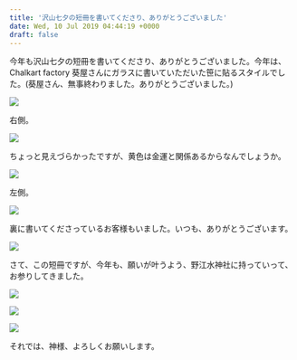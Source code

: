 ```yaml
---
title: '沢山七夕の短冊を書いてくださり、ありがとうございました'
date: Wed, 10 Jul 2019 04:44:19 +0000
draft: false
---
```


今年も沢山七夕の短冊を書いてくださり、ありがとうございました。今年は、Chalkart factory 葵屋さんにガラスに書いていただいた笹に貼るスタイルでした。(葵屋さん、無事終わりました。ありがとうございました。)

![](/images/2019/07/DSC_1067-1-1024x576.jpg)

右側。

![](/images/2019/07/DSC_1068-1-576x1024.jpg)

ちょっと見えづらかったですが、黄色は金運と関係あるからなんでしょうか。

![](/images/2019/07/DSC_1071-1-576x1024.jpg)

左側。

![](/images/2019/07/DSC_1069-1-576x1024.jpg)

裏に書いてくださっているお客様もいました。いつも、ありがとうございます。

![](/images/2019/07/DSC_1070-1-576x1024.jpg)

さて、この短冊ですが、今年も、願いが叶うよう、野江水神社に持っていって、お参りしてきました。

![](/images/2019/07/DSC_1074-1-576x1024.jpg)

![](/images/2019/07/DSC_1072-1-576x1024.jpg)

![](/images/2019/07/DSC_1073-1-576x1024.jpg)

それでは、神様、よろしくお願いします。